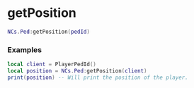 # getPosition

```lua
NCs.Ped:getPosition(pedId)
```

### Examples
```lua
local client = PlayerPedId()
local position = NCs.Ped:getPosition(client)
print(position) -- Will print the position of the player.
```
